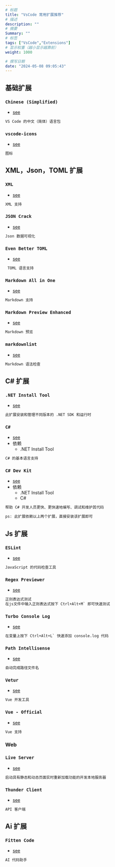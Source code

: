 ```yaml
---
# 标题
title: "VsCode 常用扩展推荐"
# 描述
description: ""
# 摘要
Summary: ""
# 标签
tags: ["VsCode","Extensions"]
# 显示权重（越小显示越靠前）
weight: 1000

# 撰写日期
date: "2024-05-08 09:05:43"
---
```

## 基础扩展

### `Chinese (Simplified)`

- [see](https://marketplace.visualstudio.com/items?itemName=MS-CEINTL.vscode-language-pack-zh-hans)

~~~ txt
VS Code 的中文（简体）语言包
~~~

### `vscode-icons`

- [see](https://marketplace.visualstudio.com/items?itemName=vscode-icons-team.vscode-icons)

~~~ txt
图标
~~~

## XML，Json，TOML 扩展

### `XML`

- [see](https://marketplace.visualstudio.com/items?itemName=redhat.vscode-xml)

~~~ txt
XML 支持
~~~

### `JSON Crack`

- [see](https://marketplace.visualstudio.com/items?itemName=AykutSarac.jsoncrack-vscode)

~~~ txt
Json 数据可视化
~~~

### `Even Better TOML`

- [see](https://marketplace.visualstudio.com/items?itemName=tamasfe.even-better-toml)

~~~ txt
 TOML 语言支持
~~~

### `Markdown All in One`

- [see](https://marketplace.visualstudio.com/items?itemName=yzhang.markdown-all-in-one#keyboard-shortcuts)

~~~ txt
Markdown 支持
~~~

### `Markdown Preview Enhanced`

- [see](https://marketplace.visualstudio.com/items?itemName=shd101wyy.markdown-preview-enhanced)

~~~ txt
Markdown 预览
~~~

### `markdownlint`

- [see](https://marketplace.visualstudio.com/items?itemName=DavidAnson.vscode-markdownlint)

~~~ txt
Markdown 语法检查
~~~

## C# 扩展

### `.NET Install Tool`

- [see](https://marketplace.visualstudio.com/items?itemName=ms-dotnettools.vscode-dotnet-runtime)

~~~ txt
此扩展安装和管理不同版本的 .NET SDK 和运行时
~~~

### `C#`

- [see](https://marketplace.visualstudio.com/items?itemName=ms-dotnettools.csharp)
- 依赖
  - .NET Install Tool

~~~ txt
C# 的基本语言支持
~~~

### `C# Dev Kit`

- [see](https://marketplace.visualstudio.com/items?itemName=ms-dotnettools.csdevkit)
- 依赖
  - .NET Install Tool
  - C#

~~~ txt
帮助 C# 开发人员更快、更快速地编写、调试和维护其代码

ps: 此扩展依赖以上两个扩展，直接安装该扩展即可
~~~

## Js 扩展

### `ESLint`

- [see](https://marketplace.visualstudio.com/items?itemName=dbaeumer.vscode-eslint)

~~~ txt
JavaScript 的代码检查工具
~~~

### `Regex Previewer`

- [see](https://marketplace.visualstudio.com/items?itemName=chrmarti.regex)

~~~ txt
正则表达式测试
在js文件中输入正则表达式按下 Ctrl+Alt+M` 即可快速测试
~~~

### `Turbo Console Log`

- [see](https://marketplace.visualstudio.com/items?itemName=ChakrounAnas.turbo-console-log)

~~~ txt
在变量上按下 Ctrl+Alt+L` 快速添加 console.log 代码
~~~

### `Path Intellisense`

- [see](https://marketplace.visualstudio.com/items?itemName=christian-kohler.path-intellisense)

~~~ txt
自动完成路径文件名
~~~

### `Vetur`

- [see](https://marketplace.visualstudio.com/items?itemName=octref.vetur)

~~~ txt
Vue 开发工具
~~~

### `Vue - Official`

- [see](https://marketplace.visualstudio.com/items?itemName=Vue.volar)

~~~ txt
Vue 支持
~~~

### Web

### `Live Server`

- [see](https://marketplace.visualstudio.com/items?itemName=ritwickdey.LiveServer)

~~~ txt
启动具有静态和动态页面实时重新加载功能的开发本地服务器
~~~

### `Thunder Client`

- [see](https://marketplace.visualstudio.com/items?itemName=rangav.vscode-thunder-client)

~~~ txt
API 客户端
~~~

## Ai 扩展

### `Fitten Code`

- [see](https://marketplace.visualstudio.com/items?itemName=FittenTech.Fitten-Code#fitten-code-%E4%BD%A0%E7%9A%84%E4%B8%93%E4%B8%9A-ai-%E4%BB%A3%E7%A0%81%E5%8A%A9%E6%89%8B)

~~~ txt
AI 代码助手
~~~
